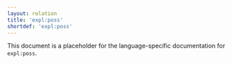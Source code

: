 ```yaml
---
layout: relation
title: 'expl:poss'
shortdef: 'expl:poss'
---
```


This document is a placeholder for the language-specific documentation
for `expl:poss`.

